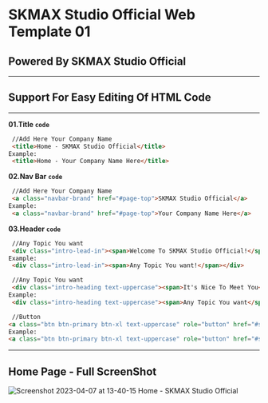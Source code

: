 # SKMAX Studio Official Web Template 01

## Powered By SKMAX Studio Official

***
  ## Support For Easy Editing Of HTML Code

***
   **01.Title `code`**
   ```html
    //Add Here Your Company Name
    <title>Home - SKMAX Studio Official</title>
 Example:
    <title>Home - Your Company Name Here</title>
   ```
   
   **02.Nav Bar `code`**
   ```html
    //Add Here Your Company Name
    <a class="navbar-brand" href="#page-top">SKMAX Studio Official</a>
 Example:
    <a class="navbar-brand" href="#page-top">Your Company Name Here</a>
   ```
   
   **03.Header `code`**
   ```html
    //Any Topic You want
    <div class="intro-lead-in"><span>Welcome To SKMAX Studio Official!</span></div>
 Example:
    <div class="intro-lead-in"><span>Any Topic You want!</span></div>
   ```
   
   ```html
    //Any Topic You want
    <div class="intro-heading text-uppercase"><span>It's Nice To Meet You</span></div>
 Example:
    <div class="intro-heading text-uppercase"><span>Any Topic You want</span></div>
   ```
   
   ```html
    //Button
   <a class="btn btn-primary btn-xl text-uppercase" role="button" href="#services">Tell mE more</a>
 Example:
   <a class="btn btn-primary btn-xl text-uppercase" role="button" href="#services">Click Me</a>
   ```
***
## Home Page - Full ScreenShot
 ![Screenshot 2023-04-07 at 13-40-15 Home - SKMAX Studio Official](https://user-images.githubusercontent.com/118368174/230572379-09571b16-b7e8-46d6-8c2a-8303b4493814.png)
 

